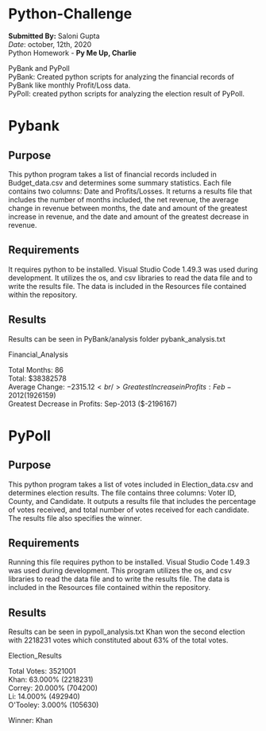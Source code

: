 # Python-Challenge
**Submitted By:** Saloni Gupta\
_Date_: october, 12th, 2020\
Python Homework - **Py Me Up, Charlie**

PyBank and PyPoll</br>
PyBank: Created python scripts for analyzing the financial records of PyBank like monthly Profit/Loss data.</br>
PyPoll: created python scripts for analyzing the election result of PyPoll.</br>

# Pybank

## Purpose
This python program takes a list of financial records included in Budget_data.csv and determines some summary statistics. Each file contains two columns: Date and Profits/Losses. It returns a results file that includes the number of months included, the net revenue, the average change in revenue between months, the date and amount of the greatest increase in revenue, and the date and amount of the greatest decrease in revenue.

## Requirements
It requires python to be installed. Visual Studio Code 1.49.3 was used during development. It utilizes the os, and csv libraries to read the data file and to write the results file. The data is included in the Resources file contained within the repository.

## Results
Results can be seen in PyBank/analysis folder pybank_analysis.txt <br/>

Financial_Analysis

Total Months: 86 <br/>
Total: $38382578 <br/>
Average  Change: $-2315.12 <br/>
Greatest Increase in Profits: Feb-2012 ($1926159) <br/>
Greatest Decrease in Profits: Sep-2013 ($-2196167)


# PyPoll

## Purpose
This python program takes a list of votes included in Election_data.csv and determines election results. The file contains three columns: Voter ID, County, and Candidate. It outputs a results file that includes the percentage of votes received, and total number of votes received for each candidate. The results file also specifies the winner.

## Requirements
Running this file requires python to be installed. Visual Studio Code 1.49.3 was used during development. This program utilizes the os, and csv libraries to read the data file and to write the results file. The data is included in the Resources file contained within the repository.

## Results
Results can be seen in pypoll_analysis.txt
Khan won the second election with 2218231 votes which constituted about 63% of the total votes.

Election_Results

Total Votes: 3521001 <br/>
Khan: 63.000% (2218231) <br/>
Correy: 20.000% (704200) <br/>
Li: 14.000% (492940) <br/>
O'Tooley: 3.000% (105630) <br/>

Winner: Khan

